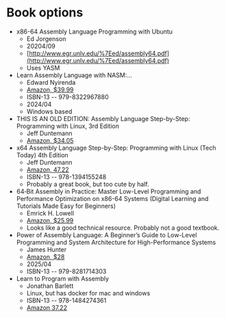 # Book options

- x86-64 Assembly Language Programming with Ubuntu
  - Ed Jorgenson
  - 20204/09
  - [http://www.egr.unlv.edu/%7Eed/assembly64.pdf](http://www.egr.unlv.edu/%7Eed/assembly64.pdf)
  - Uses YASM
- Learn Assembly Language with NASM:...
  - Edward Nyirenda
  - [Amazon, $39.99](https://www.amazon.com/Learn-Assembly-Language-NASM-Programming/dp/B0D28WTK6Z/ref=sr_1_1?crid=231QSI4WMB8GC&dib=eyJ2IjoiMSJ9.UipX8Z-mJUZTO8r7LStpHUVnV0uGaCPoQBx_uEatEAIlPGxZRhkqlU1IqLu8fTeIvWWuAwJ3D87Ellkbbf1NSfS30Tu8KYM8ROb-b5PIVBaQNlGat54eXevd4vvRuxYQtr11TTgYMblj3nO1Lbr3guR7pvM3j8KmTdLfISwOPabsaLGl5mdY0ZHzGMQrb-bO.4THLBiz-4qkwA8Kn5bsUGos9wnZ9H5llF5TftQPkAkI&dib_tag=se&keywords=nasm+assembly+language+book&qid=1753226919&sprefix=nasm+assembly+language+book%2Caps%2C84&sr=8-1)
  - ISBN-13 -- 979-8322967880
  - 2024/04
  - Windows based
- THIS IS AN OLD EDITION: Assembly Language Step-by-Step: Programming with Linux, 3rd Edition
  - Jeff Duntemann
  - [Amazon, $34.05](https://www.amazon.com/Assembly-Language-Step-Step-Third/dp/0470497025/ref=sr_1_2?crid=231QSI4WMB8GC&dib=eyJ2IjoiMSJ9.UipX8Z-mJUZTO8r7LStpHUVnV0uGaCPoQBx_uEatEAIlPGxZRhkqlU1IqLu8fTeIvWWuAwJ3D87Ellkbbf1NSfS30Tu8KYM8ROb-b5PIVBaQNlGat54eXevd4vvRuxYQtr11TTgYMblj3nO1Lbr3guR7pvM3j8KmTdLfISwOPabsaLGl5mdY0ZHzGMQrb-bO.4THLBiz-4qkwA8Kn5bsUGos9wnZ9H5llF5TftQPkAkI&dib_tag=se&keywords=nasm+assembly+language+book&qid=1753226919&sprefix=nasm+assembly+language+book%2Caps%2C84&sr=8-2)
- x64 Assembly Language Step-by-Step: Programming with Linux (Tech Today) 4th Edition
  - Jeff Duntemann
  - [Amazon, 47.22](https://www.amazon.com/x64-Assembly-Language-Step-Step-dp-1394155247/dp/1394155247/ref=dp_ob_title_bk)
  - ISBN-13 -- 978-1394155248
  - Probably a great book, but too cute by half.
- 64‑Bit Assembly in Practice: Master Low-Level Programming and Performance Optimization on x86-64 Systems (Digital Learning and Tutorials Made Easy for Beginners)
  - Emrick H. Lowell
  - [Amazon, $25.99](https://www.amazon.com/64%E2%80%91Bit-Assembly-Practice-Programming-Optimization/dp/B0FH6BNBD3/ref=sr_1_7?dib=eyJ2IjoiMSJ9.UipX8Z-mJUZTO8r7LStpHUVnV0uGaCPoQBx_uEatEAIlPGxZRhkqlU1IqLu8fTeIvWWuAwJ3D87Ellkbbf1NSfS30Tu8KYM8ROb-b5PIVBaQNlGat54eXevd4vvRuxYQtr11TTgYMblj3nO1Lbr3guR7pvM3j8KmTdLfISwOPabsaLGl5mdY0ZHzGMQrb-bO.4THLBiz-4qkwA8Kn5bsUGos9wnZ9H5llF5TftQPkAkI&dib_tag=se&keywords=nasm+assembly+language+book&qid=1753228300&sr=8-7)
  - Looks like a good technical resource.  Probably not a good textbook.
- Power of Assembly Language: A Beginner’s Guide to Low-Level Programming and System Architecture for High-Performance Systems 
  - James Hunter
  - [Amazon, $28](https://www.amazon.com/Super-Easy-Assembly-Architecture-High-Performance-ebook/dp/B0F6MZ9HJN/ref=tmm_kin_swatch_0?_encoding=UTF8&dib_tag=se&dib=eyJ2IjoiMSJ9.UipX8Z-mJUZTO8r7LStpHUVnV0uGaCPoQBx_uEatEAIlPGxZRhkqlU1IqLu8fTeIvWWuAwJ3D87Ellkbbf1NSfS30Tu8KYM8ROb-b5PIVBaQNlGat54eXevd4vvRuxYQtr11TTgYMblj3nO1Lbr3guR7pvM3j8KmTdLfISwOPabsaLGl5mdY0ZHzGMQrb-bO.4THLBiz-4qkwA8Kn5bsUGos9wnZ9H5llF5TftQPkAkI&qid=1753228300&sr=8-12-spons)
  - 2025/04
  - ISBN-13 -- 979-8281714303
- Learn to Program with Assembly
  - Jonathan Barlett
  - Linux, but has docker for mac and windows
  - ISBN-13 -- 978-1484274361
  - [Amazon 37.22](https://www.amazon.com/Learn-Program-Assembly-Foundational-Programmers/dp/1484274369/ref=tmm_pap_swatch_0)

